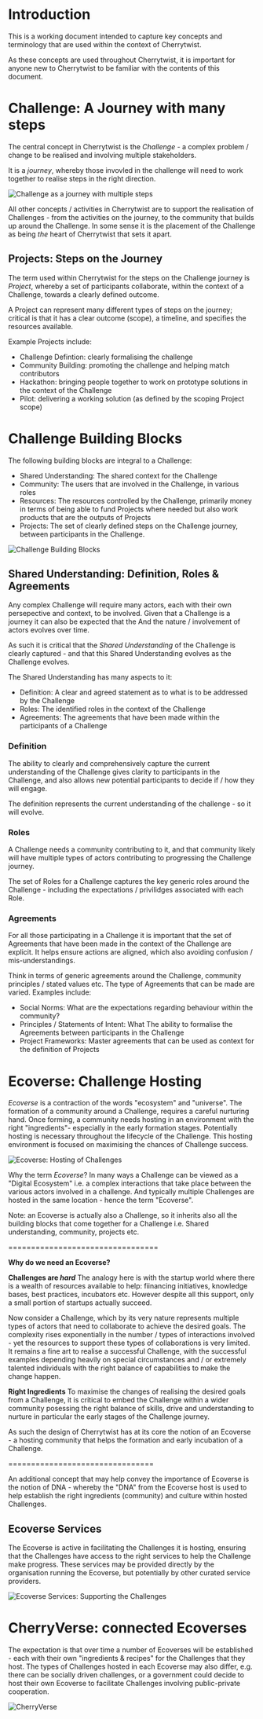 # **Introduction**

This is a working document intended to capture key concepts and terminology that are used within the context of Cherrytwist. 

As these concepts are used throughout Cherrytwist, it is important for anyone new to Cherrytwist to be familiar with the contents of this document.

# **Challenge: A Journey with many steps**

The central concept in Cherrytwist is the *Challenge* - a complex problem / change to be realised and involving multiple stakeholders. 

It is a _*journey*_, whereby those invovled in the challenge will need to work together to realise steps in the right direction. 

![Challenge as a journey with multiple steps](Images/ChallengeJourney.png "Challenge as a journey with multiple steps")

All other concepts / activities in Cherrytwist are to support the realisation of Challenges - from the activities on the journey, to the community that builds up around the Challenge. In some sense it is the placement of the Challenge as being _the_ heart of Cherrytwist that sets it apart.

## Projects: Steps on the Journey
The term used within Cherrytwist for the steps on the Challenge journey is *Project*, whereby a set of participants collaborate, within the context of a Challenge, towards a clearly defined outcome. 

A Project can represent many different types of steps on the journey; critical is that it has a clear outcome (scope), a timeline, and specifies the resources available.  

Example Projects include:
* Challenge Defintion: clearly formalising the challenge
* Community Building: promoting the challenge and helping match contributors
* Hackathon: bringing people together to work on prototype solutions in the context of the Challenge
* Pilot: delivering a working solution (as defined by the scoping Project scope)

# **Challenge Building Blocks**
The following building blocks are integral to a Challenge:
* Shared Understanding: The shared context for the Challenge
* Community: The users that are involved in the Challenge, in various roles
* Resources: The resources controlled by the Challenge, primarily money in terms of being able to fund Projects where needed but also work products that are the outputs of Projects
* Projects: The set of clearly defined steps on the Challenge journey, between participants in the Challenge.

![Challenge Building Blocks](Images/ChallengeBuildingBlocks.png "Challenge Building Blocks")


## Shared Understanding: Definition, Roles & Agreements
Any complex Challenge will require many actors, each with their own persepective and context, to be involved. Given that a Challenge is a journey it can also be expected that the And the nature / involvement of actors evolves over time.

As such it is critical that the *Shared Understanding* of the Challenge is clearly captured - and that this Shared Understanding evolves as the Challenge evolves. 

The Shared Understanding has many aspects to it:
* Definition: A clear and agreed statement as to what is to be addressed by the Challenge
* Roles: The identified roles in the context of the Challenge
* Agreements: The agreements that have been made within the participants of a Challenge 

### Definition
The ability to clearly and comprehensively capture the current understanding of the Challenge gives clarity to participants in the Challenge, and also allows new potential participants to decide if / how they will engage.

The definition represents the current understanding of the challenge - so it will evolve. 

### Roles
A Challenge needs a community contributing to it, and that community likely will have multiple types of actors contributing to progressing the Challenge journey. 

The set of Roles for a Challenge captures the key generic roles around the Challenge - including the expectations / privilidges associated with each Role. 

### Agreements
For all those participating in a Challenge it is important that the set of Agreements that have been made in the context of the Challenge are explicit. It helps ensure actions are aligned, which also avoiding confusion / mis-understandings.

Think in terms of generic agreements around the Challenge, community principles / stated values etc. 
The type of Agreements that can be made are varied. Examples include:
* Social Norms: What are the expectations regarding behaviour within the community?
* Principles / Statements of Intent: What  The ability to formalise the Agreements between participants in the Challenge 
* Project Frameworks: Master agreements that can be used as context for the definition of Projects

# **Ecoverse: Challenge Hosting**
_Ecoverse_ is a contraction of the words "ecosystem" and "universe". The formation of a community around a Challenge, requires a careful nurturing hand. Once forming, a community needs hosting in an environment with the right "ingredients"- especially in the early formation stages. Potentially hosting is necessary throughout the lifecycle of the Challenge. This hosting environment is focused on maximising the chances of Challenge success.

![Ecoverse: Hosting of Challenges](Images/Ecoverse.png "Ecoverse: Hosting of Challenges")

Why the term _Ecoverse_? In many ways a Challenge can be viewed as a "Digital Ecosystem" i.e. a complex interactions that take place between the various actors involved in a challenge. And typically multiple Challenges are hosted in the same location - hence the term "Ecoverse". 

Note: an Ecoverse is actually also a Challenge, so it inherits also all the building blocks that come together for a Challenge i.e. Shared understanding, community, projects etc.  

=================================

__Why do we need an Ecoverse?__

**Challenges are _hard_**
The analogy here is with the startup world where there is a wealth of resources available to help: fiinancing initiatives, knowledge bases, best practices, incubators etc. However despite all this support, only a small portion of startups actually succeed. 

Now consider a Challenge, which by its very nature represents multiple types of actors that need to collaborate to achieve the desired goals. The complexity rises exponentially in the number / types of interactions involved - yet the resources to support these types of collaborations is very limited. It remains a fine art to realise a successful Challenge, with the successful examples depending heavily on special circumstances and / or extremely talented individuals with the right balance of capabilities to make the change happen. 

**Right Ingredients**
To maximise the changes of realising the desired goals from a Challenge, it is critical to embed the Challenge within a wider community posessing the right balance of skills, drive and understanding to nurture in particular the early stages of the Challenge journey. 

As such the design of Cherrytwist has at its core the notion of an Ecoverse - a hosting community that helps the formation and early incubation of a Challenge. 

================================

An additional concept that may help convey the importance of Ecoverse is the notion of DNA - whereby the "DNA" from the Ecoverse host is used to help establish the right ingredients (community) and culture within hosted Challenges. 

## Ecoverse Services
The Ecoverse is active in facilitating the Challenges it is hosting, ensuring that the Challenges have access to the right services to help the Challenge make progress. These services may be provided directly by the organisation running the Ecoverse, but potentially by other curated service providers.

![Ecoverse Services: Supporting the Challenges](Images/EcoverseServices.png "Ecoverse Services: Supporting the Challenges")

# **CherryVerse: connected Ecoverses**
The expectation is that over time a number of Ecoverses will be established - each with their own "ingredients & recipes" for the Challenges that they host. The types of Challenges hosted in each Ecoverse may also differ, e.g. there can be socially driven challenges, or a government could decide to host their own Ecoverse to facilitate Challenges involving public-private cooperation. 

![CherryVerse](Images/CherryVerse.png "CherryVerse - interacting Ecoverses")






